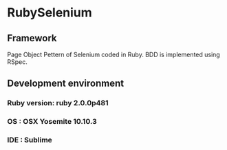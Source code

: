 # RubySelenium

## Framework

Page Object Pettern of Selenium coded in Ruby. BDD is implemented using RSpec.

## Development environment

### Ruby version: ruby 2.0.0p481 
### OS : OSX Yosemite 10.10.3
### IDE : Sublime

